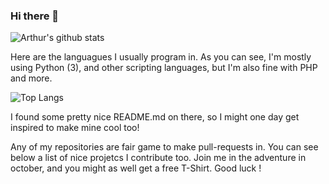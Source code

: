 ### Hi there 👋

![Arthur's github stats](https://github-readme-stats.vercel.app/api?username=paris-ci&show_icons=true&theme=radical)

Here are the languagues I usually program in. As you can see, I'm mostly using Python (3), and other scripting languages, but I'm also fine with PHP and more.

![Top Langs](https://github-readme-stats.vercel.app/api/top-langs/?username=paris-ci&show_icons=true&theme=radical)

I found some pretty nice README.md on there, so I might one day get inspired to make mine cool too! 

Any of my repositories are fair game to make pull-requests in. You can see below a list of nice projetcs I contribute too. Join me in the adventure in october, and you might as well get a free T-Shirt. Good luck ! 
